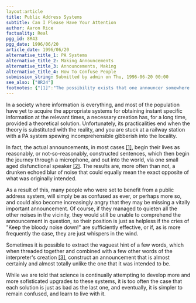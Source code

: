 ```yaml
---
layout:article
title: Public Address Systems
subtitle: Can I Please Have Your Attention
author: Aaron Rice
factuality: Real
pgg_id: 8R43
pgg_date: 1996/06/20
article_date: 1996/06/20
alternative_title_1: PA Systems
alternative_title_2: Making Announcements
alternative_title_3: Announcements, Making
alternative_title_4: How To Confuse People
submission_string: Submitted by admin on Thu, 1996-06-20 00:00
see_also: ["8R24"]
footnotes: {"[1]":"The possibility exists that one announcer somewhere has realised the problem, and simply recites yesterday's weather forecast, intermixed with the football results.","[2]":"The number of speakers is irrelevant, but the disfunction is generally compulsory, and each speaker should be adjusted to allow the sound-waves to rebound off each wall unpredictably.","[3]":"There is an art to this, but sometimes it's necessary to pick them from a dictionary at random."}
---
```

<div>
<p>In a society where information is everything, and most of the population have yet to acquire the appropriate systems for obtaining instant specific information at the relevant times, a necessary creation has, for a long time, provided a theoretical solution. Unfortunately, its practicalities end when the theory is substituted with the reality, and you are stuck at a railway station with a PA system spewing incomprehensible gibberish into the locality.</p>
<p>In fact, the actual announcements, in most cases <a href="#footnotes.1" class="footnote-link">[1]</a>, begin their lives as reasonably, or not-so-reasonably, constructed sentences, which then begin the journey through a microphone, and out into the world, via one small aged disfunctional speaker <a href="#footnotes.2" class="footnote-link">[2]</a>. The results are, more often than not, a drunken echoed blur of noise that could equally mean the exact opposite of what was originally intended.</p>
<p>As a result of this, many people who were set to benefit from a public address system, will simply be as confused as ever, or perhaps more so, and could also become increasingly angry that they may be missing a vitally important announcement. Of course, if they managed to quieten all the other noises in the vicinity, they would still be unable to comprehend the announcement in question, so their position is just as helpless if the cries of "Keep the bloody noise down!" are sufficiently effective, or if, as is more frequently the case, they are just whispers in the wind.</p>
<p>Sometimes it is possible to extract the vaguest hint of a few words, which when threaded together and combined with a few other words of the interpreter's creation <a href="#footnotes.3" class="footnote-link">[3]</a>, construct an announcement that is almost certainly and almost totally unlike the one that it was intended to be.</p>
<p>While we are told that science is continually attempting to develop more and more sofisticated upgrades to these systems, it is too often the case that each solution is just as bad as the last one, and eventually, it is simpler to remain confused, and learn to live with it.</p>
</div>
